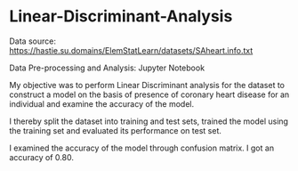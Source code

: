 # Linear-Discriminant-Analysis

Data source: https://hastie.su.domains/ElemStatLearn/datasets/SAheart.info.txt

Data Pre-processing and Analysis: Jupyter Notebook

My objective was to perform Linear Discriminant analysis for the dataset to construct a model on the basis of presence of coronary heart disease for an individual and examine the accuracy of the model.

I thereby split the dataset into training and test sets, trained the model using the training set and evaluated its performance on test set.

I examined the accuracy of the model through confusion matrix. I got an accuracy of 0.80.
